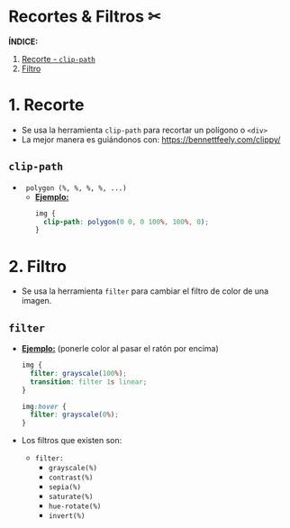 # Recortes & Filtros ✂

**ÍNDICE:**

1. [Recorte - `clip-path`](#id1)
2. [Filtro](#id2)

# 1. Recorte <a name='id1'></a>

- Se usa la herramienta `clip-path` para recortar un polígono o `<div>`
- La mejor manera es guiándonos con: https://bennettfeely.com/clippy/

## `clip-path`

- ` polygon (%, %, %, %, ...)`
  - <u>**Ejemplo:**</u>
    ```css
    img {
      clip-path: polygon(0 0, 0 100%, 100%, 0);
    }
    ```

# 2. Filtro <a name='id2'></a>

- Se usa la herramienta `filter` para cambiar el filtro de color de una imagen.

## `filter`

- <u>**Ejemplo:**</u> (ponerle color al pasar el ratón por encima)

  ```css
  img {
    filter: grayscale(100%);
    transition: filter 1s linear;
  }

  img:hover {
    filter: grayscale(0%);
  }
  ```

- Los filtros que existen son:
  - `filter:`
    - `grayscale(%)`
    - `contrast(%)`
    - `sepia(%)`
    - `saturate(%)`
    - `hue-rotate(%)`
    - `invert(%)`
